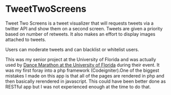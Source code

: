 TweetTwoScreens
===============

Tweet Two Screens is a tweet visualizer that will requests tweets via a twitter API and show them on a second screen. Tweets are given a priority based on number of retweets. It also makes an effort to display images attached to tweets.

Users can moderate tweets and can blacklist or whitelist users.

This was my senior project at the University of Florida and was actually used by [Dance Marathon at the University of Florida](http://floridadm.org) during their event. It was my first foray into a php framework (Codeigniter).One of the biggest mistakes I made on this app is that all of the pages are rendered in php and then basically rerendered in javascript. This could have been better done as RESTful app but I was not experienced enough at the time to do that.
